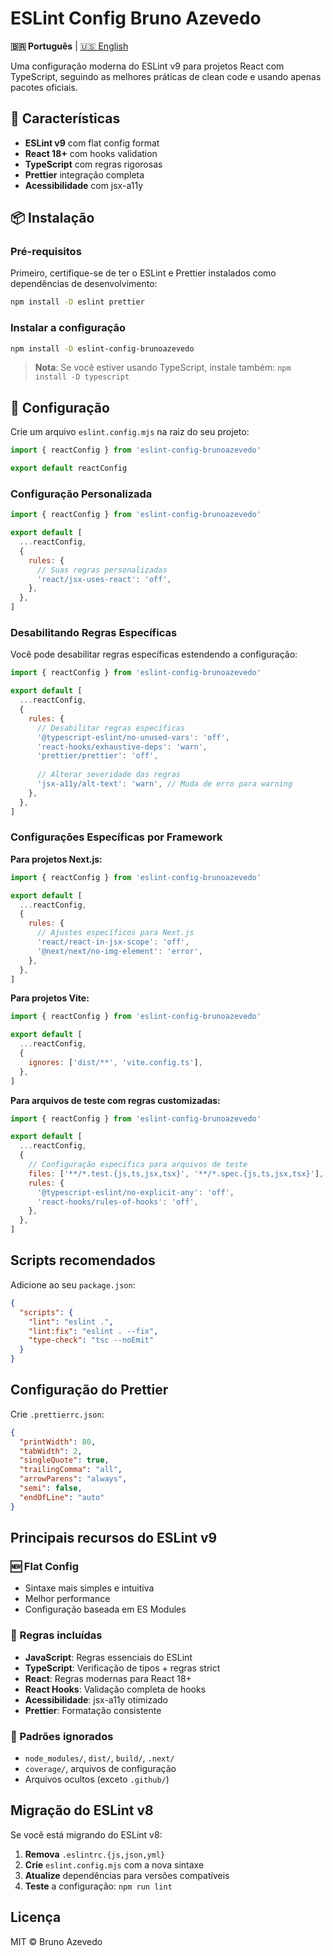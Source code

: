 # ESLint Config Bruno Azevedo

**🇧🇷 Português** | [🇺🇸 English](./README.md)

Uma configuração moderna do ESLint v9 para projetos React com TypeScript, seguindo as melhores práticas de clean code e usando apenas pacotes oficiais.

## 🚀 Características

- **ESLint v9** com flat config format
- **React 18+** com hooks validation
- **TypeScript** com regras rigorosas
- **Prettier** integração completa
- **Acessibilidade** com jsx-a11y

## 📦 Instalação

### Pré-requisitos

Primeiro, certifique-se de ter o ESLint e Prettier instalados como dependências de desenvolvimento:

```bash
npm install -D eslint prettier
```

### Instalar a configuração

```bash
npm install -D eslint-config-brunoazevedo
```

> **Nota**: Se você estiver usando TypeScript, instale também: `npm install -D typescript`

## 🔧 Configuração

Crie um arquivo `eslint.config.mjs` na raiz do seu projeto:

```javascript
import { reactConfig } from 'eslint-config-brunoazevedo'

export default reactConfig
```

### Configuração Personalizada

```javascript
import { reactConfig } from 'eslint-config-brunoazevedo'

export default [
  ...reactConfig,
  {
    rules: {
      // Suas regras personalizadas
      'react/jsx-uses-react': 'off',
    },
  },
]
```

### Desabilitando Regras Específicas

Você pode desabilitar regras específicas estendendo a configuração:

```javascript
import { reactConfig } from 'eslint-config-brunoazevedo'

export default [
  ...reactConfig,
  {
    rules: {
      // Desabilitar regras específicas
      '@typescript-eslint/no-unused-vars': 'off',
      'react-hooks/exhaustive-deps': 'warn',
      'prettier/prettier': 'off',
      
      // Alterar severidade das regras
      'jsx-a11y/alt-text': 'warn', // Muda de erro para warning
    },
  },
]
```

### Configurações Específicas por Framework

**Para projetos Next.js:**
```javascript
import { reactConfig } from 'eslint-config-brunoazevedo'

export default [
  ...reactConfig,
  {
    rules: {
      // Ajustes específicos para Next.js
      'react/react-in-jsx-scope': 'off',
      '@next/next/no-img-element': 'error',
    },
  },
]
```

**Para projetos Vite:**
```javascript
import { reactConfig } from 'eslint-config-brunoazevedo'

export default [
  ...reactConfig,
  {
    ignores: ['dist/**', 'vite.config.ts'],
  },
]
```

**Para arquivos de teste com regras customizadas:**
```javascript
import { reactConfig } from 'eslint-config-brunoazevedo'

export default [
  ...reactConfig,
  {
    // Configuração específica para arquivos de teste
    files: ['**/*.test.{js,ts,jsx,tsx}', '**/*.spec.{js,ts,jsx,tsx}'],
    rules: {
      '@typescript-eslint/no-explicit-any': 'off',
      'react-hooks/rules-of-hooks': 'off',
    },
  },
]
```

## Scripts recomendados

Adicione ao seu `package.json`:

```json
{
  "scripts": {
    "lint": "eslint .",
    "lint:fix": "eslint . --fix",
    "type-check": "tsc --noEmit"
  }
}
```

## Configuração do Prettier

Crie `.prettierrc.json`:

```json
{
  "printWidth": 80,
  "tabWidth": 2,
  "singleQuote": true,
  "trailingComma": "all",
  "arrowParens": "always",
  "semi": false,
  "endOfLine": "auto"
}
```

## Principais recursos do ESLint v9

### 🆕 Flat Config
- Sintaxe mais simples e intuitiva
- Melhor performance
- Configuração baseada em ES Modules

### 🔧 Regras incluídas
- **JavaScript**: Regras essenciais do ESLint
- **TypeScript**: Verificação de tipos + regras strict
- **React**: Regras modernas para React 18+
- **React Hooks**: Validação completa de hooks
- **Acessibilidade**: jsx-a11y otimizado
- **Prettier**: Formatação consistente

### 📁 Padrões ignorados
- `node_modules/`, `dist/`, `build/`, `.next/`
- `coverage/`, arquivos de configuração
- Arquivos ocultos (exceto `.github/`)

## Migração do ESLint v8

Se você está migrando do ESLint v8:

1. **Remova** `.eslintrc.{js,json,yml}`
2. **Crie** `eslint.config.mjs` com a nova sintaxe
3. **Atualize** dependências para versões compatíveis
4. **Teste** a configuração: `npm run lint`

## Licença

MIT © Bruno Azevedo
